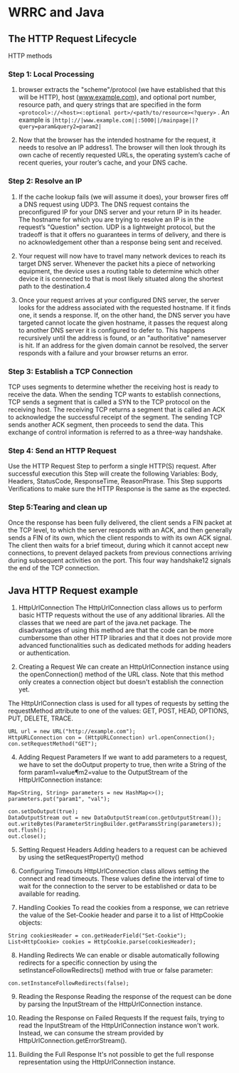 # WRRC and Java

## The HTTP Request Lifecycle

 HTTP methods

### Step 1: Local Processing

1. browser extracts the "scheme"/protocol (we have established
that this will be HTTP), host (www.example.com),
and optional port number, resource path, and query strings that are specified in the form`
<protocol>://<host><:optional port>/<path/to/resource><?query>` . An example is `|http|://|www.example.com||:5000||/mainpage||?query=param&query2=param2|`

2. Now that the browser has the intended hostname for the request, it needs to resolve an IP address1. The browser will then look through its own cache of recently requested URLs, the operating system’s cache of recent queries, your router’s cache, and your DNS cache.

### Step 2: Resolve an IP

1. If the cache lookup fails (we will assume it does), your browser fires off a DNS request using UDP3. The DNS request contains the preconfigured IP for your DNS server and your return IP in its header. The hostname for which you are trying to resolve an IP is in the request’s "Question" section. UDP is a lightweight protocol, but the tradeoff is that it offers no guarantees in terms of delivery, and there is no acknowledgement other than a response being sent and received.

2. Your request will now have to travel many network devices to reach its target DNS server. Whenever the packet hits a piece of networking equipment, the device uses a routing table to determine which other device it is connected to that is most likely situated along the shortest path to the destination.4

3. Once your request arrives at your configured DNS server, the server looks for the address associated with the requested hostname. If it finds one, it sends a response. If, on the other hand, the DNS server you have targeted cannot locate the given hostname, it passes the request along to another DNS server it is configured to defer to. This happens recursively until the address is found, or an "authoritative" nameserver is hit. If an address for the given domain cannot be resolved, the server responds with a failure and your browser returns an error.

### Step 3: Establish a TCP Connection

TCP uses segments to determine whether the receiving host is ready to receive the data. When the sending TCP wants to establish connections, TCP sends a segment that is called a SYN to the TCP protocol on the receiving host. The receiving TCP returns a segment that is called an ACK to acknowledge the successful receipt of the segment. The sending TCP sends another ACK segment, then proceeds to send the data. This exchange of control information is referred to as a three-way handshake.

### Step 4: Send an HTTP Request

Use the HTTP Request Step to perform a single HTTP(S) request. After successful execution this Step will create the following Variables: Body, Headers, StatusCode, ResponseTime, ReasonPhrase. This Step supports Verifications to make sure the HTTP Response is the same as the expected.

### Step 5:Tearing and clean up

Once the response has been fully delivered, the client sends a FIN packet at the TCP level, to which the server responds with an ACK, and then generally sends a FIN of its own, which the client responds to with its own ACK signal. The client then waits for a brief timeout, during which it cannot accept new connections, to prevent delayed packets from previous connections arriving during subsequent activities on the port. This four way handshake12 signals the end of the TCP connection.

## Java HTTP Request example

1. HttpUrlConnection
The HttpUrlConnection class allows us to perform basic HTTP requests without the use of any additional libraries. All the classes that we need are part of the java.net package. The disadvantages of using this method are that the code can be more cumbersome than other HTTP libraries and that it does not provide more advanced functionalities such as dedicated methods for adding headers or authentication.

2. Creating a Request
We can create an HttpUrlConnection instance using the openConnection() method of the URL class. Note that this method only creates a connection object but doesn't establish the connection yet.

The HttpUrlConnection class is used for all types of requests by setting the requestMethod attribute to one of the values: GET, POST, HEAD, OPTIONS, PUT, DELETE, TRACE.

```
URL url = new URL("http://example.com");
HttpURLConnection con = (HttpURLConnection) url.openConnection();
con.setRequestMethod("GET");
```

4. Adding Request Parameters
If we want to add parameters to a request, we have to set the doOutput property to true, then write a String of the form param1=value¶m2=value to the OutputStream of the HttpUrlConnection instance:

```
Map<String, String> parameters = new HashMap<>();
parameters.put("param1", "val");

con.setDoOutput(true);
DataOutputStream out = new DataOutputStream(con.getOutputStream());
out.writeBytes(ParameterStringBuilder.getParamsString(parameters));
out.flush();
out.close();
```

5. Setting Request Headers
Adding headers to a request can be achieved by using the setRequestProperty() method

6. Configuring Timeouts
HttpUrlConnection class allows setting the connect and read timeouts. These values define the interval of time to wait for the connection to the server to be established or data to be available for reading.

7. Handling Cookies
To read the cookies from a response, we can retrieve the value of the Set-Cookie header and parse it to a list of HttpCookie objects:

```
String cookiesHeader = con.getHeaderField("Set-Cookie");
List<HttpCookie> cookies = HttpCookie.parse(cookiesHeader);
```

8. Handling Redirects
We can enable or disable automatically following redirects for a specific connection by using the setInstanceFollowRedirects() method with true or false parameter:

```
con.setInstanceFollowRedirects(false);
```

9. Reading the Response
Reading the response of the request can be done by parsing the InputStream of the HttpUrlConnection instance.

10. Reading the Response on Failed Requests
If the request fails, trying to read the InputStream of the HttpUrlConnection instance won't work. Instead, we can consume the stream provided by HttpUrlConnection.getErrorStream().

11. Building the Full Response
It's not possible to get the full response representation using the HttpUrlConnection instance.





